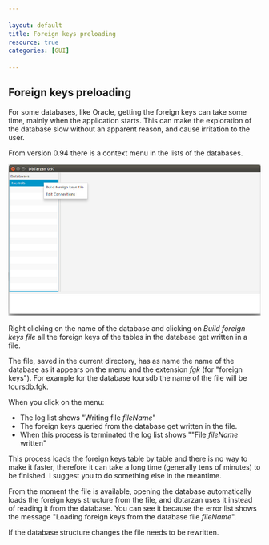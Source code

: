 ```yaml
---

layout: default
title: Foreign keys preloading
resource: true
categories: [GUI]

---
```


## Foreign keys preloading

For some databases, like Oracle, getting the foreign keys can take some time, mainly when the application starts. 
This can make the exploration of the database slow without an apparent reason, and cause irritation to the user.

From version 0.94 there is a context menu in the lists of the databases. 

![Foreign keys preloading menu](images/buildForeignKeysFile.jpeg)

Right clicking on the name of the database and clicking on _Build foreign keys file_ all the foreign keys of the tables in the database get written in a file.

The file, saved  in the current directory, has as name the name of the database as it appears on the menu and the extension _fgk_ (for "foreign keys").
For example for the database toursdb the name of the file will be toursdb.fgk.

When you click on the menu:
* The log list shows "Writing file _fileName_"
* The foreign keys queried from the database get written in the file.
* When this process is terminated the log list shows ""File _fileName_ written"

This process loads the foreign keys table by table and there is no way to make it faster, therefore it can take a long time (generally tens of minutes) to be finished.
I suggest you to do something else in the meantime.

From the moment the file is available, opening the database automatically loads the foreign keys structure from the file, and dbtarzan uses it instead of reading it from the database.
You can see it because the error list shows the message "Loading foreign keys from the database file _fileName_".

If the database structure changes the file needs to be rewritten.
